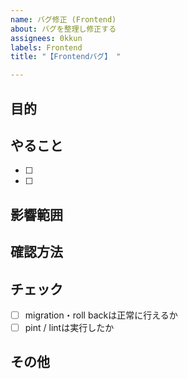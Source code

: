 ```yaml
---
name: バグ修正 (Frontend)
about: バグを整理し修正する
assignees: 0kkun
labels: Frontend
title: "【Frontendバグ】 "

---
```


## 目的

## やること

- [ ]
- [ ]

## 影響範囲

## 確認方法

## チェック

- [ ] migration・roll backは正常に行えるか
- [ ] pint / lintは実行したか

## その他